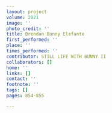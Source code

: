 ```yaml
---
layout: project
volume: 2021
image: ''
photo_credit: ''
title: Brendan Bunny Elefante
first_performed: ''
place: ''
times_performed: ''
contributor: STILL LIFE WITH BUNNY II
collaborators: []
home: ''
links: []
contact: ''
footnote: ''
tags: []
pages: 854-855

---
```




